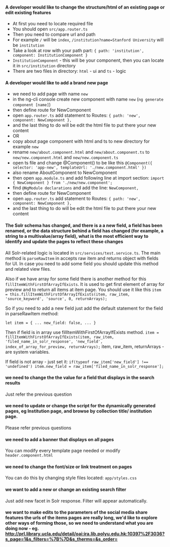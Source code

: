 #### A developer would like to change the structure/html of an existing page or edit existing features
- At first you need to locate required file
- You should open `src/app.router.ts`
- Then you need to compare url and path
- For example `/` will be `index`, `/institution?name=Stanford University` will be `institution`
- Take a look at  row with your path part: `{ path: 'institution', component: InstitutionComponent }`
- `InstitutionComponent` - this will be your component, then you can locate it in `src/institution` directory
- There are two files in directory: `html` - ui and `ts` - logic

#### A developer would like to add a brand new page
- we need to add page with name `new`
- in the ng-cli console create new component with name `new` (`ng generate component [name]`)
- then define route for NewComponent
- open `app.router.ts` add statement to Routes: `{ path: 'new', component: NewComponent },`
- and the last thing to do will be edit the html file to put there your new content
- OR
- copy about page component with html and ts to new directory for example `new`
- rename `new/about.component.html` and `new/about.component.ts` to `new/new.component.html` and `new/new.component.ts`
- open ts file and change @Component() to be like this 
    `@Component({
        selector: 'app-new',
        templateUrl: './new.component.html'
      })`
- also rename AboutComponent to NewComponent
- then open `app.module.ts` and add following line at import section: `import { NewComponent } from './new/new.component';`
- find `@NgModule declarations` and add the line: `NewComponent,`
- then define route for NewComponent
- open `app.router.ts` add statement to Routes: `{ path: 'new', component: NewComponent },`
- and the last thing to do will be edit the html file to put there your new content

#### The Solr schema has changed, and there is a a new field, a field has been renamed, or the data structure behind a field has changed (for example, a string to a multivalue/array field), what is the most efficient way to identify and update the pages to reflect these changes
All Solr-related logic is located in `src/services/test.service.ts`.
The main method is `parseRawItem` in accepts raw item and returns object with fields for UI.
In case you need to add some field you should update this method and related view files.

Also if we have array for some field there is another method for this `fillItemWithFirstOfArrayIfExists`.
It is used to get first element of array for preview and to return all items at item page.
You should use it like this `item = this.fillItemWithFirstOfArrayIfExists(item, raw_item, 'source_keyword', 'source', 0, returnArrays);`

So if you need to add a new field just add the default statement for the field in parseRawItem method:

``let item = {
    ...
    new_field: false,
    ...
}``

Then if field is in array use fillItemWithFirstOfArrayIfExists method.
`item = fillItemWithFirstOfArrayIfExists(item, raw_item, 'filed_name_in_solr_response', 'new_field', index_of_array_for_preview, returnArrays);`
item, raw_item, returnArrays - are system variables.

If field is not array - just set it:
`if(typeof raw_item['new_field'] !== 'undefined') item.new_field = raw_item['filed_name_in_solr_response'];`

#### we need to change the the value for a field that displays in the search results
Just refer the previous question

#### we need to update or change the script for the dynamically generated pages, eg Institution page, and browse by collection title/ institution page.
Please refer previous questions

#### we need to add a banner that displays on all pages
You can modify every template page needed or modify `header.component.html`

#### we need to change the font/size or link treatment on pages
You can do this by changing style files located: `app/styles.css`

#### we want to add a new or change an existing search filter
Just add new facet in Solr response. Filter will appear automatically.

#### we want to make edits to the parameters of the social media share features the urls of the items pages are really long, we'd like to explore other ways of forming those, so we need to understand what you are doing now - eg. http://prl.library.ucla.edu/detail/oai:ira.lib.polyu.edu.hk:10397%2F3036?s_page=1&s_filters=%7B%7D&s_therms=&s_order=
